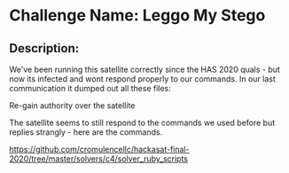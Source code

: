 # Challenge Name: Leggo My Stego

## Description: 

We've been running this satellite correctly since the HAS 2020 quals - but now its infected and wont respond properly to our commands. In our last communication it dumped out all these files:

Re-gain authority over the satellite

The satellite seems to still respond to the commands we used before but replies strangly - here are the commands.

https://github.com/cromulencellc/hackasat-final-2020/tree/master/solvers/c4/solver_ruby_scripts
